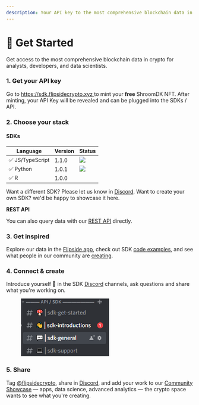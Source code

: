```yaml
---
description: Your API key to the most comprehensive blockchain data in crypto
---
```


# 🍄 Get Started

Get access to the most comprehensive blockchain data in crypto for analysts, developers, and data scientists.

### 1. Get your API key

Go to [https://sdk.flipsidecrypto.xyz ](https://sdk.flipsidecrypto.xyz)to mint your **free** ShroomDK NFT. After minting, your API Key will be revealed and can be plugged into the SDKs / API.



### 2. Choose your stack

#### SDKs

| Language        | Version | Status                                                                                |
| --------------- | ------- | ------------------------------------------------------------------------------------- |
| ✅ JS/TypeScript | 1.1.0   | ![](https://github.com/FlipsideCrypto/sdk/actions/workflows/ci\_js.yml/badge.svg)     |
| ✅ Python        | 1.0.1   | ![](https://github.com/FlipsideCrypto/sdk/actions/workflows/ci\_python.yml/badge.svg) |
| ✅ R             | 1.0.0   |                                                                                       |

Want a different SDK? Please let us know in [Discord](https://discord.gg/ZmU3jQuu6W). Want to create your own SDK? we'd be happy to showcase it here.

**REST API**

You can also query data with our [REST API](rest-api.md) directly.



### 3. Get inspired

Explore our data in the [Flipside app](https://app.flipsidecrypto.com/), check out SDK [code examples](examples.md), and see what people in our community are [creating](community-showcase.md).



### 4. Connect & create

Introduce yourself :wave: in the SDK [Discord](https://discord.gg/ZmU3jQuu6W) channels, ask questions and share what you're working on.

<figure><img src="../.gitbook/assets/image (6).png" alt=""><figcaption></figcaption></figure>



### 5. Share

Tag [@flipsidecrypto](https://twitter.com/flipsidecrypto/), share in [Discord](https://discord.gg/ZmU3jQuu6W), and add your work to our [Community Showcase](community-showcase.md) —  apps, data science, advanced analytics — the crypto space wants to see what you're creating.
